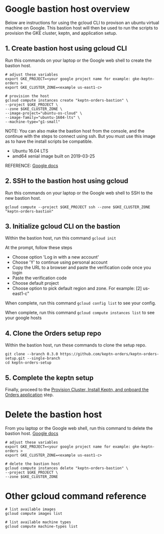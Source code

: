 # Google bastion host overview

Below are instructions for using the gcloud CLI to provison an ubuntu virtual machine on Google. This bastion host will then be used to run the scripts to provision the GKE cluster, keptn, and application setup.

## 1. Create bastion host using gcloud CLI

Run this commands on your laptop or the Google web shell to create the bastion host.

```
# adjust these variables
export GKE_PROJECT=<your google project name for example: gke-keptn-orders >
export GKE_CLUSTER_ZONE=<example us-east1-c>

# provision the host
gcloud compute instances create "keptn-orders-bastion" \
--project $GKE_PROJECT \
--zone $GKE_CLUSTER_ZONE \
--image-project="ubuntu-os-cloud" \
--image-family="ubuntu-1604-lts" \
--machine-type="g1-small"
```

NOTE: You can also make the bastion host from the console, and the continue with the steps to connect using ssh.  But you must use this image as to have the install scripts be compatible.
* Ubuntu 16.04 LTS
* amd64 xenial image built on 2019-03-25

REFERENCE: [Google docs](https://cloud.google.com/sdk/gcloud/reference/compute/instances/create)

## 2. SSH to the bastion host using gcloud

Run this commands on your laptop or the Google web shell to SSH to the new bastion host.
```
gcloud compute --project $GKE_PROJECT ssh --zone $GKE_CLUSTER_ZONE "keptn-orders-bastion"
```

## 3. Initialize gcloud CLI on the bastion

Within the bastion host, run this command ```gcloud init```

At the prompt, follow these steps
* Choose option 'Log in with a new account'
* Choose 'Y' to continue using personal account
* Copy the URL to a browser and paste the verification code once you login
* Paste the verification code
* Choose default project
* Choose option to pick default region and zone. For example: [2] us-east1-c"

When complete, run this command ```gcloud config list``` to see your config.

When complete, run this command ```gcloud compute instances list``` to see your google hosts

## 4. Clone the Orders setup repo

Within the bastion host, run these commands to clone the setup repo.

```
git clone --branch 0.3.0 https://github.com/keptn-orders/keptn-orders-setup.git --single-branch
cd keptn-orders-setup
```

## 5. Complete the keptn setup

Finally, proceed to the [Provision Cluster, Install Keptn, and onboard the Orders application](README.md#provision-cluster-install-keptn-and-onboard-the-orders-application) step.


# Delete the bastion host

From you laptop or the Google web shell, run this command to delete the bastion host. [Google docs](https://cloud.google.com/sdk/gcloud/reference/compute/instances/delete)

```
# adjust these variables
export GKE_PROJECT=<your google project name for example: gke-keptn-orders >
export GKE_CLUSTER_ZONE=<example us-east1-c>

# delete the bastion host
gcloud compute instances delete "keptn-orders-bastion" \
--project $GKE_PROJECT \
--zone $GKE_CLUSTER_ZONE
```

# Other gcloud command reference

```
# list available images
gcloud compute images list

# list available machine types
gcloud compute machine-types list
```